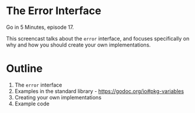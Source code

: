 # The Error Interface

Go in 5 Minutes, episode 17.

This screencast talks about the `error` interface, and focuses specifically on why and how you should create your own implementations.

# Outline

1. The `error` interface
2. Examples in the standard library - https://godoc.org/io#pkg-variables
3. Creating your own implementations
4. Example code
